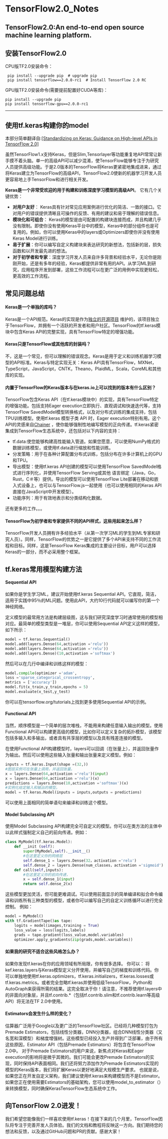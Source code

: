 # TensorFlow2.0_Notes

**TensorFlow2.0:An end-to-end open source machine learning platform.**
----------------------

## 安装TensorFlow2.0

CPU版TF2.0安装命令：
```shell
 pip install --upgrade pip	# upgrade pip
 pip install tensorflow==2.0.0-rc1	# Install TensorFlow 2.0 RC
```

GPU版TF2.0安装命令(需要提前配置好CUDA等库)：
```shell
pip install --upgrade pip
pip install tensorflow-gpu==2.0.0-rc1
```

-------------

## 使用tf.keras构建你的model

本部分简单翻译自:[[Standardizing on Keras: Guidance on High-level APIs in TensorFlow 2.0]](https://medium.com/tensorflow/standardizing-on-keras-guidance-on-high-level-apis-in-tensorflow-2-0-bad2b04c819a)

虽然TensorFlow1.x支持Keras，但是Slim,Tensorlayer等功能重复地API常常让新手摸不着头脑。单一的高级API可以减少混淆，使TensorFlow能够专注于为研究人员提供高级功能。于是2.0版本的TensorFlow将Keras更紧密地集成进来，通过将Keras建立为TensorFlow的高级API，TensorFlow2.0使新的机器学习开发人员更容易地上手TensorFlow和进行相关开发。


 
**Keras是一个非常受欢迎的用于构建和训练深度学习模型的高级API**。
它有几个关键优势：
* **对用户友好**： Keras具有针对常见应用案例进行优化的简洁、一致的接口。它对用户的错误提供清晰且可操作的反馈、有用的建议和易于理解的错误信息。
* **模块化和可组合**： Keras的模型是由可配置的构建块连接而成，并且构建几乎没有限制。即使你没有使用Keras平台中的模型，Keras中的部分组件也是可复用的。例如，你可以使用Keras中的layers或Optimizers即使你并没有使用Keras Model进行训练。
* **易于扩展**：你可以编写自定义构建块来表达研究的新想法，包括新的层，损失函数和以开发最先进的想法。
* **对于初学者和专家**：深度学习开发人员来自许多背景和经验水平，无论你是刚刚开始，还是有多年的经验，Keras都提供非常有用的API。从学习ML到研究，应用程序开发到部署，这些工作流程可以在更广泛的用例中实现更轻松，更高效的工作流程。


## 常见问题总结

#### Keras是一个单独的库吗？ 
Keras是一个API规范。Keras的实现是作为[独立的开源项目](www.keras.io) 维护的，该项目独立于TensorFlow，并拥有一个活跃的开发者和用户社区。TensorFlow的tf.keras模块中包含Keras API的完整实现，具有TensorFlow特定的增强功能。

#### Keras只是TensorFlow或其他库的封装吗？
不，这是一个常见，但可以理解的错误观念。Keras是用于定义和训练机器学习模型的API标准。Keras与特定实现无关：Keras API具有TensorFlow，MXNet，TypeScript，JavaScript，CNTK，Theano，PlaidML，Scala，CoreML和其他库的实现。

#### 内置于TensorFlow的Keras版本与在keras.io上可以找到的版本有什么区别？
TensorFlow包含Keras API（在tf.keras模块中）的实现，具有TensorFlow特定的增强功能。包括支持Eager execution立即执行、直观调试和快速迭代等，支持TensorFlow SavedModel模型转换格式，以及对分布式训练的集成支持，包括TPU训练模型。使用tf.keras 模型子类 API 时，Eager execution特别有用。这个API的灵感来自[Chainer](https://chainer.org) ，使你能够强制性地编写模型的正向传递。tf.keras紧密集成到TensorFlow生态系统中，还包括对以下内容的支持：
* tf.data:使您能够构建高性能输入管道。如果您愿意，可以使用NumPy格式的数据训练模型，或使用tf.data进行缩放和性能训练。
* 分发策略：用于在各种计算配置分布式训练，包括分布在许多计算机上的GPU和TPU。
* 导出模型：使用tf.keras API创建的模型可以使用TensorFlow SavedModel格式进行序列化，并使用TensorFlow Serving或其他 语言绑定（Java，Go，Rust，C＃等）提供。导出的模型可以使用TensorFlow Lite部署在移动和嵌入式设备上，也可以与TensorFlow.js一起使用（也可以使用相同的Keras API直接在JavaScript中开发模型）。
* 功能序列：用于有效地表示和分类结构化数据。 

还有更多的工作。。。

#### TensorFlow为初学者和专家提供不同的API样式，这些用起来怎么样？
TensorFlow开发人员拥有许多经验水平（从第一次学习ML的学生到ML专家和研究人员）。同样，TensorFlow的优势之一是它提供了多个API来支持不同的工作流程和目标。同样，这是TensorFlow Keras集成的主要设计目标，用户可以选择Keras的一部分，而不必采用整个框架。

## tf.keras常用模型构建方法

#### Sequential API
如果你是学生学习ML，建议开始使用tf.keras Sequential API。它直观，简洁，适用于实践中95％的ML问题。使用此API，大约10行代码就可以编写你的第一个神经网络。

定义模型的最常用方法是构建层级图，这与我们研究深度学习时通常使用的模型相对应。最简单的模型类型是一堆层，你可以使用Sequential API定义这样的模型，如下所示：
```python
model = tf.keras.Sequential()
model.add(layers.Dense(64,activation ='relu'))
model.add(layers.Dense(64,activation ='relu'))
model.add(layers.Dense)(10,activation ='softmax')
```
然后可以在几行中编译和训练这样的模型：
```python
model.compile(optimizer ='adam',
loss ='sparse_categorical_crossentropy',
metrics = ['accuracy'])
model.fit(x_train,y_train,epochs = 5)
model.evaluate(x_test,y_test)
```
你可以在tensorflow.org/tutorials上找到更多使用Sequential API的示例。

#### Functional API

当然，顺序模型是一个简单的层次堆栈，不能用来构建任意输入输出的模型。使用Functional API可以构建更高级的模型，比如你可以定义复杂的拓扑模型，该模型包括多输入和多输出，或者具有共享层的模型以及具有残差连接的模型。

在使用Functional API构建模型时，layers可以回调（在张量上），并返回张量作为输出。然后可以使用这些输入张量和输出张量来定义模型。例如：
```python
inputs = tf.keras.Input(shape =(32,))
#图层实例可在张量上调用，并返回张量。
x = layers.Dense(64,activation ='relu')(input)
x = layers.Dense(64,activation ='relu')(x)
predictions = layers.Dense(10,activation ='softmax')(x)
#实例化给定输入和输出的模型。
model = tf.keras.Model(inputs = inputs,outputs = predictions)
```
可以使用上面相同的简单语句来编译和训练这个模型。

#### Model Subclassing API

使用Model Subclassing API构建完全可自定义的模型。你可以在类方法的主体中以此样式强制定义自己的前向传递。例如：
```python
class MyModel(tf.keras.Model):
    def __init (self):
        super(MyModel,self).__init__()
        #在这里定义你的网络层
        self.dense_1 = layers.Dense(32，activation ='relu')
        self.dense_2 = layers.Dense(num_classes，activation ='sigmoid')
    def call(self,inputs):
        #在这里定义你的前向传递，
        x = self.dense_1(input)
        return self.dense_2(x)
```
这些模型更加灵活，但可能更难调试。可以使用前面显示的简单编译和拟合命令编译和训练所有三种类型的模型，或者你可以编写自己的自定义训练循环以进行完全控制。
例如：
```python
model = MyModel()
with tf.GradientTape()as tape:
    logits = model(images,training = True)
    loss_value = loss(logits,labels)
    grads = tape.gradient(loss_value,model.variables)
    optimizer.apply_gradients(zip(grads,model.variables))
```

#### 如果我的研究不适合这些风格怎么办？
如果你发现tf.keras在你的应用领域有所局限，你有很多选择。
你可以：
将kef.keras.layers与Keras模型定义分开使用，并编写自己的梯度和训练代码。你可以单独地使用tf.keras.optimizers，tf.keras.initializers，tf.keras.losses或tf.keras.metrics。或者完全忽略tf.keras并使用低级TensorFlow，Python和AutoGraph来获得所需的结果。这完全取决于你！请注意，不推荐使用tf.layers中的非面向对象层，并且tf.contrib.*（包括tf.contrib.slim和tf.contrib.learn等高级API）将无法在TF 2.0中使用。

#### Estimators会发生什么样的变化？
估算器广泛用于Google以及更广泛的TensorFlow社区。已经将几种模型打包为Premade Estimators，包括线性分类器，DNN分类器，组合DNN线性分类器（又名宽和深模型）和梯度增强树。这些模型已经投入生产并得到广泛部署，由于所有这些原因，Estimator API（包括Premade Estimators）将包含在TensorFlow 2.0中。
对于Premade Estimators的用户来说，新焦点对Keras和Eager execution的影响将是微乎其微的。我们可能会更改Premade Estimators的实现，同时保持API表面相同。我们还将努力添加作为Premade Estimators实现的模型的Keras版本，我们将扩展Keras以更好地满足大规模生产要求。
也就是说，如果您正在开发自定义架构，我们建议使用tf.keras来构建模型而不是Estimator。如果您正在使用需要Estimators的基础架构，您可以使用model_to_estimator（）来转换模型，同时确保KerasTensorFlow生态系统中工作。

## 向TensorFlow 2.0进发！
我们希望您能像我们一样喜欢使用tf.keras！在接下来的几个月里，TensorFlow团队将专注于完善开发人员体验。我们的文档和教程将反映这一方向。我们期待您的想法和反馈，以及通过GitHub问题和PR的贡献。感谢大家！
